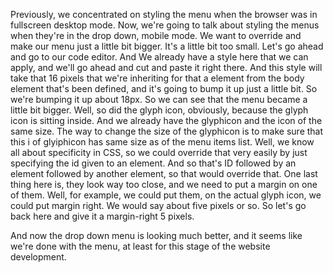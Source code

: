 Previously, we concentrated on styling the menu when the browser was in fullscreen desktop mode. Now, we're going to talk about styling the menus when they're in the drop down, mobile mode. 
We want to override and make our menu just a little bit bigger. It's a little bit too small. Let's go ahead and go to our code editor. And We already have a style here that we can apply, and we'll go ahead and cut and paste it right there. And this style will take that 16 pixels that we're inheriting for that a element from the body element that's been defined, and it's going to bump it up just a little bit. So we're bumping it up about 18px. So we can see that the menu became a little bit bigger. Well, so did the glyph icon, obviously, because the glyph icon is sitting inside. And we already have the glyphicon and the icon of the same size. The way to change the size of the glyphicon is to make sure that this i of glyiphicon has same size as of the menu items list. Well, we know all about specificity in CSS, so we could override that very easily by just specifying the id given to an element. And so that's ID followed by an element followed by another element, so that would override that. One last thing here is, they look way too close, and we need to put a margin on one of them. Well, for example, we could put them, on the actual glyph icon, we could put margin right. We would say about five pixels or so. So let's go back here and give it a margin-right 5 pixels.

And now the drop down menu is looking much better, and it seems like we're done with the menu, at least for this stage of the website development.
